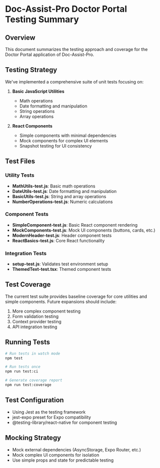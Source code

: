# Doc-Assist-Pro Doctor Portal Testing Summary

## Overview
This document summarizes the testing approach and coverage for the Doctor Portal application of Doc-Assist-Pro.

## Testing Strategy
We've implemented a comprehensive suite of unit tests focusing on:

1. **Basic JavaScript Utilities**
   - Math operations
   - Date formatting and manipulation
   - String operations
   - Array operations

2. **React Components**
   - Simple components with minimal dependencies
   - Mock components for complex UI elements
   - Snapshot testing for UI consistency

## Test Files

### Utility Tests
- **MathUtils-test.js**: Basic math operations
- **DateUtils-test.js**: Date formatting and manipulation
- **BasicUtils-test.js**: String and array operations
- **NumberOperations-test.js**: Numeric calculations

### Component Tests
- **SimpleComponent-test.js**: Basic React component rendering
- **MockComponents-test.js**: Mock UI components (buttons, cards, etc.)
- **ModernHeader-test.js**: Header component tests
- **ReactBasics-test.js**: Core React functionality

### Integration Tests
- **setup-test.js**: Validates test environment setup
- **ThemedText-test.tsx**: Themed component tests

## Test Coverage
The current test suite provides baseline coverage for core utilities and simple components. Future expansions should include:

1. More complex component testing
2. Form validation testing
3. Context provider testing
4. API integration testing

## Running Tests
```bash
# Run tests in watch mode
npm test

# Run tests once
npm run test:ci

# Generate coverage report
npm run test:coverage
```

## Test Configuration
- Using Jest as the testing framework
- jest-expo preset for Expo compatibility
- @testing-library/react-native for component testing

## Mocking Strategy
- Mock external dependencies (AsyncStorage, Expo Router, etc.)
- Mock complex UI components for isolation
- Use simple props and state for predictable testing
